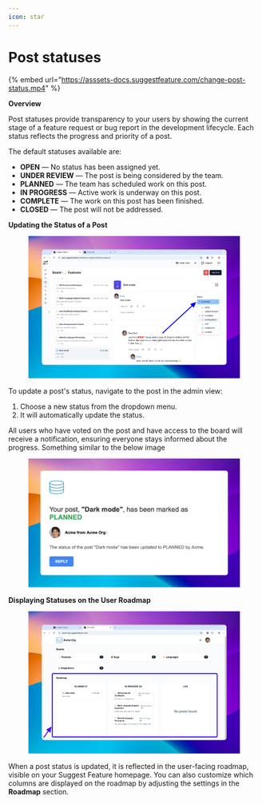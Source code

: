 ```yaml
---
icon: star
---
```


# Post statuses

{% embed url="https://asssets-docs.suggestfeature.com/change-post-status.mp4" %}

**Overview**

Post statuses provide transparency to your users by showing the current stage of a feature request or bug report in the development lifecycle. Each status reflects the progress and priority of a post.

The default statuses available are:

* **OPEN** — No status has been assigned yet.
* **UNDER REVIEW** — The post is being considered by the team.
* **PLANNED** — The team has scheduled work on this post.
* **IN PROGRESS** — Active work is underway on this post.
* **COMPLETE** — The work on this post has been finished.
* **CLOSED** — The post will not be addressed.

**Updating the Status of a Post**

<figure><img src="../../.gitbook/assets/image (2) (1).png" alt=""><figcaption></figcaption></figure>

To update a post's status, navigate to the post in the admin view:

1. Choose a new status from the dropdown menu.
2. It will automatically update the status.

All users who have voted on the post and have access to the board will receive a notification, ensuring everyone stays informed about the progress. Something similar to the below image

<figure><img src="../../.gitbook/assets/image (1) (1) (1).png" alt=""><figcaption></figcaption></figure>

**Displaying Statuses on the User Roadmap**

<figure><img src="../../.gitbook/assets/image (2) (1) (1).png" alt=""><figcaption></figcaption></figure>

When a post status is updated, it is reflected in the user-facing roadmap, visible on your Suggest Feature homepage. You can also customize which columns are displayed on the roadmap by adjusting the settings in the **Roadmap** section.
